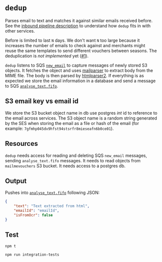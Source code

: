 # `dedup`
Parses email to text and matches it against similar emails received before. See the [inbound pipeline description](../README.md) to understand how `dedup` fits in with other services.

Before is limited to last `N` days. We don't want `N` too large because it increases the number of emails to check against and merchants might reuse the same templates to send different vouchers between seasons. The deduplication is _not implemented_ yet ([#1]).

`dedup` listens to SQS [`new_email`](../../deployment/README.md#new_email) to capture messages of newly stored S3 objects. It fetches the object and uses [mailparser][mailparser] to extract body from the MIME file. The body is then parsed by [htmlparser2][htmlparser2]. If everything is as expected we store the email information in a database and send a message to SQS [`analyse_text.fifo`](../../deployment/README.md#analyse_text.fifo).

## S3 email key vs email id
We store the S3 bucket object name in db use postgres _int_ id to reference to the email across services. The S3 object name is a random string generated by the SES when storing the email as a file or hash of the email (for example: `7gfmhp045dv9hfst94stsrfr8mieseafn6b0ce01`).

## Resources
`dedup` needs access for reading and deleting SQS `new_email` messages, sending `analyse_text.fifo` messages. It needs to read objects from `mailmevouchers` S3 bucket. It needs access to a postgres db.

## Output
Pushes into [`analyse_text.fifo`](../../deployment/README.md#analyse_text.fifo) following JSON:

```json
{
    "text": "Text extracted from html",
    "emailId": "emailId",
    "isFromOcr": false
}
```

## Test
```bash
npm t

npm run integration-tests
```

<!-- References -->
[#1]: https://github.com/bausano/mailmevouchers.com/issues/1
[htmlparser2]: https://www.npmjs.com/package/htmlparser2
[mailparser]: https://www.npmjs.com/package/mailparser
[s3-to-sqs]: https://docs.aws.amazon.com/AmazonS3/latest/dev/ways-to-add-notification-config-to-bucket.html
